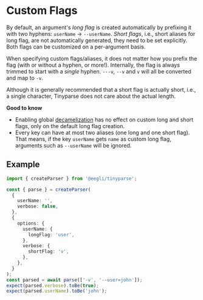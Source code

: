 # Custom Flags

By default, an argument's _long flag_ is created automatically by prefixing it with two hyphens: `userName` -> `--userName`. _Short flags_, i.e., short aliases for long flag, are not automatically generated, they need to be set explicitly. Both flags can be customized on a per-argument basis.

When specifying custom flags/aliases, it does not matter how you prefix the flag (with or without a hyphen, or more!). Internally, the flag is always trimmed to start with a _single_ hyphen. `---v`, `--v` and `v` will all be converted and map to `-v`.

Although it is generally recommended that a short flag is actually short, i.e., a single character, Tinyparse does not care about the actual length.

**Good to know**

- Enabling global [decamelization](reference/decamelize-variables) has no effect on custom long and short flags, only on the default long flag creation.
- Every key can have at most two aliases (one long and one short flag). That means, if the key `userName` gets `name` as custom long flag, arguments such as `--userName` will be ignored.

## Example

<!-- doctest: custom flags -->

```ts
import { createParser } from '@eegli/tinyparse';

const { parse } = createParser(
  {
    userName: '',
    verbose: false,
  },
  {
    options: {
      userName: {
        longFlag: 'user',
      },
      verbose: {
        shortFlag: 'v',
      },
    },
  }
);
const parsed = await parse(['-v', '--user=john']);
expect(parsed.verbose).toBe(true);
expect(parsed.userName).toBe('john');
```
